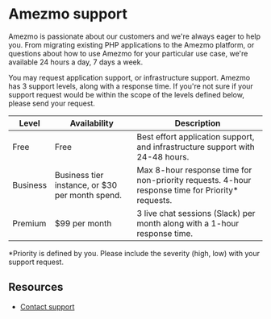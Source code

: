 # Amezmo support

Amezmo is passionate about our customers and we're always eager to help you. From migrating existing PHP applications
to the Amezmo platform, or questions about how to use Amezmo for your particular use case,
we're available 24 hours a day, 7 days a week.

You may request application support, or infrastructure support. Amezmo has 3 support levels, along with a response
time. If you're not sure if your support request would be within the scope of the levels defined below,
please send your request.

| Level | Availability | Description
--------|--------------|------------
Free | Free | Best effort application support, and infrastructure support with 24-48 hours.
Business | Business tier instance, or $30 per month spend. | Max 8-hour response time for non-priority requests.  4-hour response time for Priority* requests.
Premium | $99 per month | 3 live chat sessions (Slack) per month along with a 1-hour response time.                                                        


*Priority is defined by you. Please include the severity (high, low) with your support request.


## Resources
- [Contact support](/support)